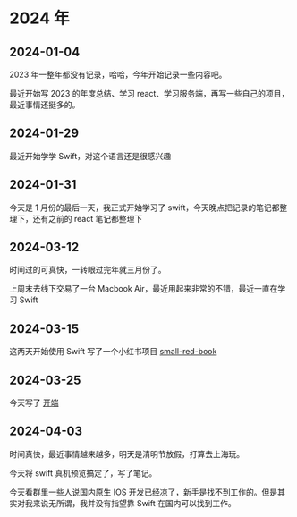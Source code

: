# 2024 年

## 2024-01-04

2023 年一整年都没有记录，哈哈，今年开始记录一些内容吧。

最近开始写 2023 的年度总结、学习 react、学习服务端，再写一些自己的项目，最近事情还挺多的。

## 2024-01-29

最近开始学学 Swift，对这个语言还是很感兴趣

## 2024-01-31

今天是 1 月份的最后一天，我正式开始学习了 swift，今天晚点把记录的笔记都整理下，还有之前的 react 笔记都整理下

## 2024-03-12

时间过的可真快，一转眼过完年就三月份了。

上周末去线下交易了一台 Macbook Air，最近用起来非常的不错，最近一直在学习 Swift

## 2024-03-15

这两天开始使用 Swift 写了一个小红书项目 [small-red-book](https://github.com/Tyh2001/small-red-book)

## 2024-03-25

今天写了 [开端](https://blog.tianyuhao.cn/article/article/23.html)

## 2024-04-03

时间真快，最近事情越来越多，明天是清明节放假，打算去上海玩。

今天将 swift 真机预览搞定了，写了笔记。

今天看群里一些人说国内原生 IOS 开发已经凉了，新手是找不到工作的。但是其实对我来说无所谓，我并没有指望靠 Swift 在国内可以找到工作。

